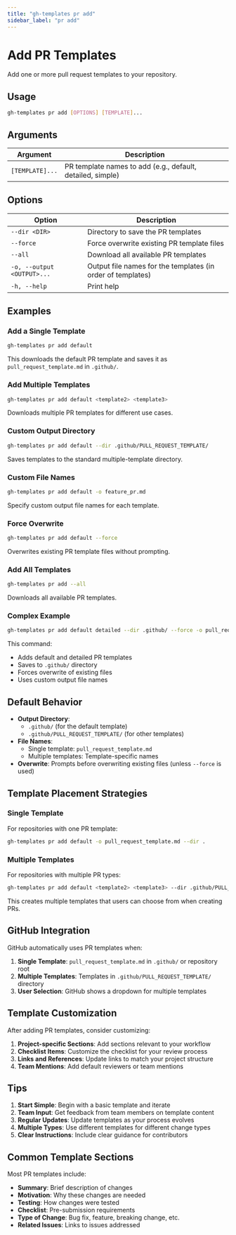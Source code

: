 ```yaml
---
title: "gh-templates pr add"
sidebar_label: "pr add"
---
```


# Add PR Templates

Add one or more pull request templates to your repository.

## Usage

```bash
gh-templates pr add [OPTIONS] [TEMPLATE]...
```

## Arguments

| Argument | Description |
|----------|-------------|
| `[TEMPLATE]...` | PR template names to add (e.g., default, detailed, simple) |

## Options

| Option | Description |
|--------|-------------|
| `--dir <DIR>` | Directory to save the PR templates |
| `--force` | Force overwrite existing PR template files |
| `--all` | Download all available PR templates |
| `-o, --output <OUTPUT>...` | Output file names for the templates (in order of templates) |
| `-h, --help` | Print help |

## Examples

### Add a Single Template

```bash
gh-templates pr add default
```

This downloads the default PR template and saves it as `pull_request_template.md` in `.github/`.

### Add Multiple Templates

```bash
gh-templates pr add default <template2> <template3>
```

Downloads multiple PR templates for different use cases.

### Custom Output Directory

```bash
gh-templates pr add default --dir .github/PULL_REQUEST_TEMPLATE/
```

Saves templates to the standard multiple-template directory.

### Custom File Names

```bash
gh-templates pr add default -o feature_pr.md 
```

Specify custom output file names for each template.

### Force Overwrite

```bash
gh-templates pr add default --force
```

Overwrites existing PR template files without prompting.

### Add All Templates

```bash
gh-templates pr add --all
```

Downloads all available PR templates.

### Complex Example

```bash
gh-templates pr add default detailed --dir .github/ --force -o pull_request_template.md detailed_pr_template.md
```

This command:

- Adds default and detailed PR templates
- Saves to `.github/` directory
- Forces overwrite of existing files
- Uses custom output file names

## Default Behavior

- **Output Directory**:
  - `.github/` (for the default template)
  - `.github/PULL_REQUEST_TEMPLATE/` (for other templates)
- **File Names**:
  - Single template: `pull_request_template.md`
  - Multiple templates: Template-specific names
- **Overwrite**: Prompts before overwriting existing files (unless `--force` is used)

## Template Placement Strategies

### Single Template

For repositories with one PR template:

```bash
gh-templates pr add default -o pull_request_template.md --dir .
```

### Multiple Templates

For repositories with multiple PR types:

```bash
gh-templates pr add default <template2> <template3> --dir .github/PULL_REQUEST_TEMPLATE/
```

This creates multiple templates that users can choose from when creating PRs.

## GitHub Integration

GitHub automatically uses PR templates when:

1. **Single Template**: `pull_request_template.md` in `.github/` or repository root
2. **Multiple Templates**: Templates in `.github/PULL_REQUEST_TEMPLATE/` directory
3. **User Selection**: GitHub shows a dropdown for multiple templates

## Template Customization

After adding PR templates, consider customizing:

1. **Project-specific Sections**: Add sections relevant to your workflow
2. **Checklist Items**: Customize the checklist for your review process
3. **Links and References**: Update links to match your project structure
4. **Team Mentions**: Add default reviewers or team mentions

## Tips

1. **Start Simple**: Begin with a basic template and iterate
2. **Team Input**: Get feedback from team members on template content
3. **Regular Updates**: Update templates as your process evolves
4. **Multiple Types**: Use different templates for different change types
5. **Clear Instructions**: Include clear guidance for contributors

## Common Template Sections

Most PR templates include:

- **Summary**: Brief description of changes
- **Motivation**: Why these changes are needed
- **Testing**: How changes were tested
- **Checklist**: Pre-submission requirements
- **Type of Change**: Bug fix, feature, breaking change, etc.
- **Related Issues**: Links to issues addressed
